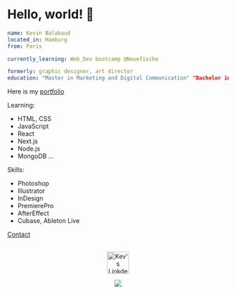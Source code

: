 # Hello, world! 👋

```yaml
name: Kevin Balabaud
located_in: Hamburg
from: Paris

currently_learning: Web_Dev bootcamp @Neuefische 

formerly: graphic designer, art director
education: "Master in Marketing and Digital Communication" "Bachelor in digital project management"


```

Here is my [portfolio](https://www.grandprock.com) 

Learning:
- HTML, CSS
- JavaScript
- React
- Next.js
- Node.js
- MongoDB
...

Skills:
- Photoshop
- Illustrator
- InDesign
- PremierePro
- AfterEffect
- Cubase, Ableton Live

[Contact](kevinbalabaud@gmail.com)

<p align="center">
<br/>
<a href="https://www.linkedin.com/in/kevinbalabaud">
  <img alt="Kev's LinkdeIN" width="50px" src="https://user-images.githubusercontent.com/43545812/144035037-0f415fc7-9f96-4517-a370-ccc6e78a714b.png" />
<br>
</p>
  
  
  <p align="center">
  <img src="https://capsule-render.vercel.app/api?type=waving&color=gradient&height=60&section=footer"/>
</p>


<!--
**KevinBlbd/KevinBlbd** is a ✨ _special_ ✨ repository because its `README.md` (this file) appears on your GitHub profile.

Here are some ideas to get you started:

- 🔭 I’m currently working on ...
- 🌱 I’m currently learning ...
- 👯 I’m looking to collaborate on ...
- 🤔 I’m looking for help with ...
- 💬 Ask me about ...
- 📫 How to reach me: ...
- 😄 Pronouns: ...
- ⚡ Fun fact: ...
-->
